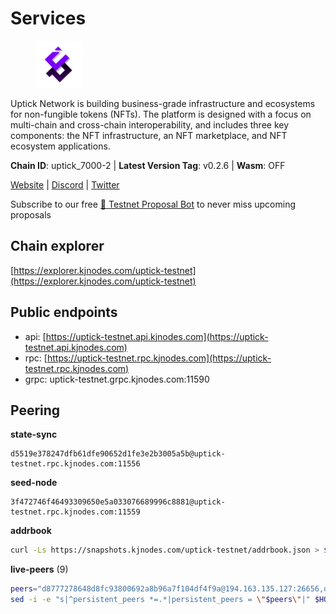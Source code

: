 # Services

<figure><img src="https://raw.githubusercontent.com/kj89/cosmos-images/main/logos/uptick.png" alt=""><figcaption></figcaption></figure>

Uptick Network is building business-grade infrastructure and  ecosystems for non-fungible tokens (NFTs). The platform is  designed with a focus on multi-chain and cross-chain interoperability,  and includes three key components: the NFT infrastructure, an NFT  marketplace, and NFT ecosystem applications.

**Chain ID**: uptick_7000-2 | **Latest Version Tag**: v0.2.6 | **Wasm**: OFF

[Website](https://uptick.network) | [Discord](https://discord.gg/UzeHS7fu5H) | [Twitter](https://twitter.com/uptickproject)



Subscribe to our free [🤖 Testnet Proposal Bot](https://t.me/kjnodes_testnet_proposal_bot) to never miss upcoming proposals


## Chain explorer
[https://explorer.kjnodes.com/uptick-testnet](https://explorer.kjnodes.com/uptick-testnet)

## Public endpoints

* api: [https://uptick-testnet.api.kjnodes.com](https://uptick-testnet.api.kjnodes.com)
* rpc: [https://uptick-testnet.rpc.kjnodes.com](https://uptick-testnet.rpc.kjnodes.com)
* grpc: uptick-testnet.grpc.kjnodes.com:11590

## Peering

**state-sync**

```text
d5519e378247dfb61dfe90652d1fe3e2b3005a5b@uptick-testnet.rpc.kjnodes.com:11556
```

**seed-node**

```text
3f472746f46493309650e5a033076689996c8881@uptick-testnet.rpc.kjnodes.com:11559
```

**addrbook**
```bash
curl -Ls https://snapshots.kjnodes.com/uptick-testnet/addrbook.json > $HOME/.uptickd/config/addrbook.json
```

**live-peers** (9)
```bash
peers="d8777278648d8fc93800692a8b96a7f104df4f9a@194.163.135.127:26656,d5519e378247dfb61dfe90652d1fe3e2b3005a5b@65.109.68.190:11556,86f50af23369997882ca3988eabeba998b4f07cc@65.109.92.79:10656,6a775f6034f64827a6220de07b1ad344284bbf51@194.163.155.84:46656,b483acbcae7ccd1244f588144245e9d1124c3de5@88.99.56.200:26666,70c19420bb2d40c5a6c3466c69ead6e0877b9cc7@45.85.250.108:26656,9b7b2fb9d1416f9feadf5a58b29de0bc150d974d@65.109.89.5:30656,0afb5ce897e69eec34fb32bf87f4a2f93f79e0b3@65.109.65.210:30656,b9d3fe835ded0b93c39befad43fb3c4964ae740f@91.195.101.100:26656"
sed -i -e "s|^persistent_peers *=.*|persistent_peers = \"$peers\"|" $HOME/.uptickd/config/config.toml
```
